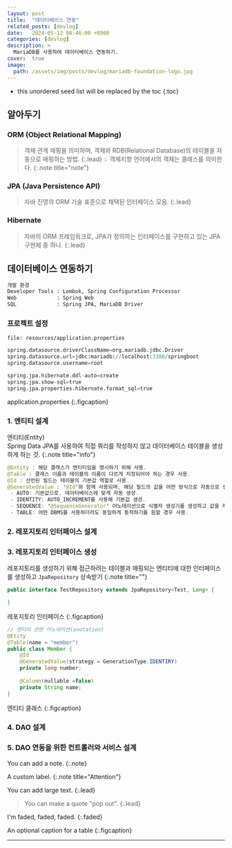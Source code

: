 ```yaml
---
layout: post
title:  "데이터베이스 연동"
related_posts: [devlog]
date:   2024-05-12 08:46:00 +0900
categories: [devlog]
description: >
  MariaDB를 사용하여 데이터베이스 연동하기.
cover:  true
image: 
  path: /assets/img/posts/devlog/mariadb-foundation-logo.jpg
---
```


* this unordered seed list will be replaced by the toc
{:toc}

## 알아두기
### ORM (Object Relational Mapping)
> 객체 관계 매핑을 의미하며, 객체와 RDB(Relational Database)의 테이블을 자동으로 매핑하는 방법.
{:.lead}
💡 객체지향 언어에서의 객체는 클래스를 의미한다.
{:.note title="note"}
### JPA (Java Persistence API)
> 자바 진영의 ORM 기술 표준으로 채택된 인터페이스 모음.
{:.lead}
### Hibernate
> 자바의 ORM 프레임워크로, JPA가 정의하는 인터페이스를 구현하고 있는 JPA 구현체 중 하나.
{:.lead}

## 데이터베이스 연동하기
```md 
개발 환경
Developer Tools : Lombok, Spring Configuration Processor
Web             : Spring Web
SQL             : Spring JPA, MariaDB Driver
```
### 프로젝트 설정
`file: resources/application.properties`
```py
spring.datasource.driverClassName=org.mariadb.jdbc.Driver
spring.datasource.url=jdbc:mariadb://localhost:3306/springboot
spring.datasource.username=root

spring.jpa.hibernate.ddl-auto=create
spring.jpa.show-sql=true
spring.jpa.properties.hibernate.format_sql=true
```
application.properties
{:.figcaption}

### 1. 엔티티 설계
엔티티(Entity)<br>Spring Data JPA를 사용하여 직접 쿼리를 작성하지 않고 데이터베이스 테이블을 생성하게 하는 것.
{:.note title="info"}

```java
@Entity : 해당 클래스가 엔티티임을 명시하기 위해 사용.
@Table : 클래스 이름과 테이블의 이름이 다르게 지정되어야 하는 경우 사용.
@Id : 선언된 필드는 테이블의 기본값 역할로 사용.
@GeneratedValue : '@Id'와 함께 사용되며, 해당 필드의 값을 어떤 방식으로 자동으로 생성할지 결정할 때 사용.
 - AUTO: 기본값으로, 데이터베이스에 맞게 자동 생성.
 - IDENTITY: AUTO_INCREMENT를 사용해 기본값 생성.
 - SEQUENCE: '@SequenceGenerator' 어노테이션으로 식별자 생성기를 생성하고 값을 자동 주입 받음.
 - TABLE: 어떤 DBMS를 사용하더라도 동일하게 동작하기를 원할 경우 사용.
```

### 2. 레포지토리 인터페이스 설계
### 3. 레포지토리 인터페이스 생성
레포지토리를 생성하기 위해 접근하려는 테이블과 매핑되는 엔티티에 대한 인터페이스를 생성하고 `JpaRepository` 상속받기
{:.note title=""}
```java
public interface TestRepository extends JpaRepository<Test, Long> {

}
```
레포지토리 인터페이스
{:.figcaption}

```java
// 엔티티 관련 어노테이션(anotation)
@Etity
@Table(name = "member")
public class Member {
    @Id
    @GeneratedValue(strategy = GenerationType.IDENTIRY)
    private long number;
    
    @Column(nullable =false)
    private String name;
}
```
엔티티 클래스
{:.figcaption}


### 4. DAO 설계


### 5. DAO 연동을 위한 컨트롤러와 서비스 설계


You can add a note.
{:.note}

A custom label.
{:.note title="Attention"}

You can add large text.
{:.lead}

> You can make a quote "pop out".
{:.lead}

I'm faded, faded, faded.
{:.faded}

An optional caption for a table
{:.figcaption}

<hr>
